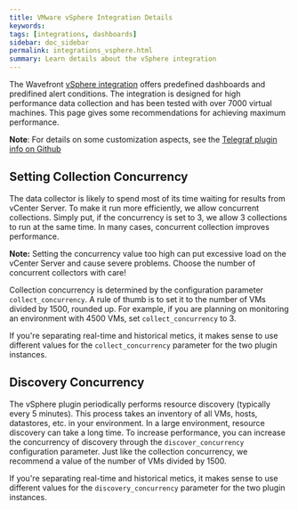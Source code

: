 ```yaml
---
title: VMware vSphere Integration Details
keywords:
tags: [integrations, dashboards]
sidebar: doc_sidebar
permalink: integrations_vsphere.html
summary: Learn details about the vSphere integration
---
```

The Wavefront [vSphere integration](vsphere.html) offers predefined dashboards and predifined alert conditions. The integration is designed for high performance data collection and has been tested with over 7000 virtual machines. This page gives some recommendations for achieving maximum performance.

**Note**: For details on some customization aspects, see the [Telegraf plugin info on Github](https://github.com/influxdata/telegraf/tree/master/plugins/inputs/vsphere)

<!---Out of date>
## Separating Real-time and Historical Metrics
vCenter Server provides real-time and historical metrics:
* **Real-time metrics** are typically stored in ESXi memory and can be accessed very quickly. They have a 20 second time resolution and are normally stored for 24 hours. Real-time metrics are available only for hosts and virtual machines.
* **Historical metrics** are typically stored in 5m, 30m, 2h and 24h rolled-up intervals. Historical metrics are typically kept for up to one year, depending on the roll-up. The Telegraf plugin uses only the 5m data. Because historical metrics are stored in a database, they take considerably longer to query than real-time metrics.

In the default configuration, all metrics are defined in a single instance of the vSphere plugin. Because the default setup mixes real-time and historical metrics, it sometimes has problems collecting the historical metrics within the collection interval, even though the real-time metric collections finish in just a few seconds. If this happens, consider moving some or all of the historical metrics to its own instance of the vSphere plugin. You can define two instances of the plugin:
* The real-time instance of the plugin excludes all historical metrics.
* The historical data instance excludes all real-time metrics.
<!--->

## Setting Collection Concurrency

The data collector is likely to spend most of its time waiting for results from vCenter Server. To make it run more efficiently, we allow concurrent collections. Simply put, if the concurrency is set to 3, we allow 3 collections to run at the same time. In many cases, concurrent collection improves performance.

**Note:** Setting the concurrency value too high can put excessive load on the vCenter Server and cause severe problems. Choose the number of concurrent collectors with care!

Collection concurrency is determined by the configuration parameter `collect_concurrency`. A rule of thumb is to set it to the number of VMs divided by 1500, rounded up. For example, if you are planning on monitoring an environment with 4500 VMs, set `collect_concurrency` to 3.

If you're separating real-time and historical metics, it makes sense to use different values for the  `collect_concurrency` parameter for the two plugin instances.

## Discovery Concurrency

The vSphere plugin periodically performs resource discovery (typically every 5 minutes). This process takes an inventory of all VMs, hosts, datastores, etc. in your environment. In a large environment, resource discovery can take a long time. To increase performance, you can increase the concurrency of discovery through the `discover_concurrency` configuration parameter. Just like the collection concurrency, we recommend a value of the number of VMs divided by 1500.

If you're separating real-time and historical metics, it makes sense to use different values for the  `discovery_concurrency` parameter for the two plugin instances.

<!---Out of date as per Pierre>
## Example Configuration
Here is an example configuration with separate instances for real-time and historical metrics. For the real-time instance, we enable both concurrent collection and discovery. For the historical instance, we enable concurrent collection but fewer collectors:

```
## Realtime instance
[[inputs.vsphere]]
  interval = "60s"
  vcenters = [ "https://someaddress/sdk" ]
  username = "someuser@vsphere.local"
  password = "secret"

  insecure_skip_verify = true
  force_discover_on_init = true

  # Exclude all historical metrics
  datastore_metric_exclude = ["*"]
  cluster_metric_exclude = ["*"]
  datacenter_metric_exclude = ["*"]

  collect_concurrency = 5
  discover_concurrency = 5

# Historical instance
[[inputs.vsphere]]

  interval = "300s"

  vcenters = [ "https://someaddress/sdk" ]
  username = "someuser@vsphere.local"
  password = "secret"

  insecure_skip_verify = true
  force_discover_on_init = true
  host_metric_exclude = ["*"] # Exclude realtime metrics
  vm_metric_exclude = ["*"] # Exclude realtime metrics

  max_query_metrics = 256
  collect_concurrency = 3
```
<!--->
